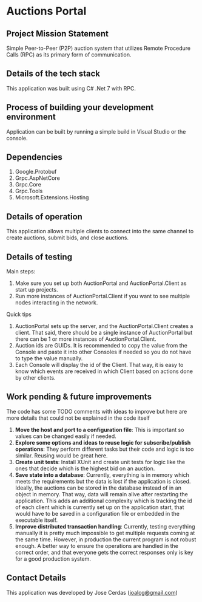 # Auctions Portal

## Project Mission Statement

Simple Peer-to-Peer (P2P) auction system that utilizes Remote Procedure Calls (RPC) as its primary form of communication.

## Details of the tech stack

This application was built using C# .Net 7 with RPC.

## Process of building your development environment

Application can be built by running a simple build in Visual Studio or the console.

## Dependencies

1. Google.Protobuf
2. Grpc.AspNetCore
3. Grpc.Core
4. Grpc.Tools
5. Microsoft.Extensions.Hosting

## Details of operation

This application allows multiple clients to connect into the same channel to create auctions, submit bids, and close auctions.

## Details of testing

Main steps:

1. Make sure you set up both AuctionPortal and AuctionPortal.Client as start up projects.
2. Run more instances of AuctionPortal.Client if you want to see multiple nodes interacting in the network.

Quick tips

1. AuctionPortal sets up the server, and the AuctionPortal.Client creates a client. That said, there should be a single instance of AuctionPortal but there can be 1 or more instances of AuctionPortal.Client.
2. Auction ids are GUIDs. It is recommended to copy the value from the Console and paste it into other Consoles if needed so you do not have to type the value manually.
3. Each Console will display the id of the Client. That way, it is easy to know which events are received in which Client based on actions done by other clients.

## Work pending & future improvements

The code has some TODO comments with ideas to improve but here are more details that could not be explained in the code itself

1. **Move the host and port to a configuration file**: This is important so values can be changed easily if needed.
2. **Explore some options and ideas to reuse logic for subscribe/publish operations**: They perform different tasks but their code and logic is too similar. Reusing would be great here.
3. **Create unit tests**: Install XUnit and create unit tests for logic like the ones that decide which is the highest bid on an auction.
4. **Save state into a database**: Currently, everything is in memory which meets the requirements but the data is lost if the application is closed. Ideally, the auctions can be stored in the database instead of in an object in memory. That way, data will remain alive after restarting the application. This adds an additional complexity which is tracking the id of each client which is currently set up on the application start, that would have to be saved in a configuration file or embedded in the executable itself.
5. **Improve distributed transaction handling**: Currently, testing everything manually it is pretty much impossible to get multiple requests coming at the same time. However, in production the current program is not robust enough. A better way to ensure the operations are handled in the correct order, and that everyone gets the correct responses only is key for a good production system.

## Contact Details

This application was developed by Jose Cerdas (joalcg@gmail.com)
